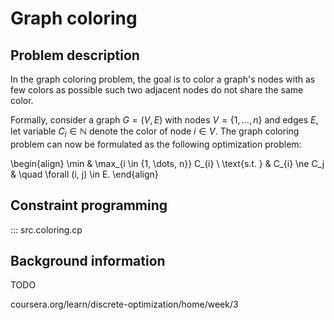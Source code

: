# Graph coloring

## Problem description
In the graph coloring problem, the goal is to color a graph's nodes with as few colors as possible such two adjacent nodes do not share the same color.

Formally, consider a graph $G=(V,E)$ with nodes $V=\{1, \dots, n\}$ and edges $E$, let variable $C_i \in \mathbb{N}$ denote the color of node $i \in V$.
The graph coloring problem can now be formulated as the following optimization problem:

\begin{align}
    \min & \max_{i \in \{1, \dots, n\}} C_{i} \\
    \text{s.t. } & C_{i} \ne C_j & \quad \forall (i, j) \in E. 
\end{align}


## Constraint programming

::: src.coloring.cp


## Background information

TODO

coursera.org/learn/discrete-optimization/home/week/3
